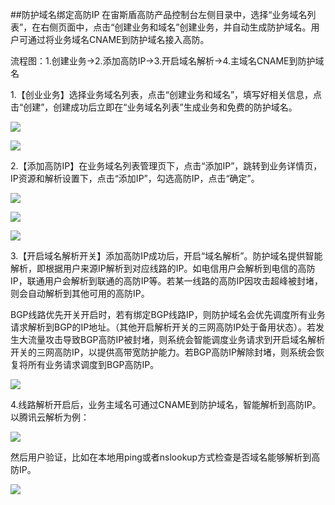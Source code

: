 ##防护域名绑定高防IP
在宙斯盾高防产品控制台左侧目录中，选择“业务域名列表”，在右侧页面中，点击“创建业务和域名”创建业务，并自动生成防护域名。用户可通过将业务域名CNAME到防护域名接入高防。

流程图：1.创建业务->2.添加高防IP->3.开启域名解析->4.主域名CNAME到防护域名

1.【创业业务】选择业务域名列表，点击“创建业务和域名”，填写好相关信息，点击“创建”，创建成功后立即在“业务域名列表”生成业务和免费的防护域名。

![](https://i.imgur.com/gDLUWcQ.png)

![](https://i.imgur.com/zDVWn1s.png)

2.【添加高防IP】在业务域名列表管理页下，点击“添加IP”，跳转到业务详情页，IP资源和解析设置下，点击“添加IP”，勾选高防IP，点击“确定”。

![](https://i.imgur.com/MkPUcLS.png)

![](https://i.imgur.com/Z68ra2j.png)

![](https://i.imgur.com/z9R1gbP.png)

3.【开启域名解析开关】添加高防IP成功后，开启“域名解析”。防护域名提供智能解析，即根据用户来源IP解析到对应线路的IP。如电信用户会解析到电信的高防IP，联通用户会解析到联通的高防IP等。若某一线路的高防IP因攻击超峰被封堵，则会自动解析到其他可用的高防IP。

BGP线路优先开关开启时，若有绑定BGP线路IP，则防护域名会优先调度所有业务请求解析到BGP的IP地址。（其他开启解析开关的三网高防IP处于备用状态）。若发生大流量攻击导致BGP高防IP被封堵，则系统会智能调度业务请求到开启域名解析开关的三网高防IP，以提供高带宽防护能力。若BGP高防IP解除封堵，则系统会恢复将所有业务请求调度到BGP高防IP。

![](https://i.imgur.com/ytw3KvJ.png)

4.线路解析开启后，业务主域名可通过CNAME到防护域名，智能解析到高防IP。
以腾讯云解析为例：

![](https://i.imgur.com/7spS30D.png)

然后用户验证，比如在本地用ping或者nslookup方式检查是否域名能够解析到高防IP。

![](https://i.imgur.com/tEpFPiZ.png)